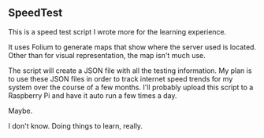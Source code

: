## SpeedTest

This is a speed test script I wrote more for the learning experience. 

It uses Folium to generate maps that show where the server used is located. Other than for visual representation, the map isn't much use. 

The script will create a JSON file with all the testing information. My plan is to use these JSON files in order to track internet speed trends for my system over the course of a few months. I'll probably upload this script to a Raspberry Pi and have it auto run a few times a day. 

Maybe. 

I don't know. Doing things to learn, really. 